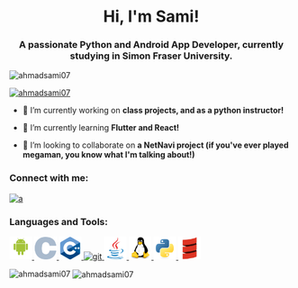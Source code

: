 <h1 align="center">Hi, I'm Sami!</h1>
<h3 align="center">A passionate Python and Android App Developer, currently studying in Simon Fraser University.</h3>

<p align="left"> <img src="https://komarev.com/ghpvc/?username=ahmadsami07&label=Profile%20views&color=0e75b6&style=flat" alt="ahmadsami07" /> </p>

<p align="left"> <a href="https://github.com/ryo-ma/github-profile-trophy"><img src="https://github-profile-trophy.vercel.app/?username=ahmadsami07" alt="ahmadsami07" /></a> </p>

- 🔭 I’m currently working on **class projects, and as a python instructor!**

- 🌱 I’m currently learning **Flutter and React!**

- 👯 I’m looking to collaborate on **a NetNavi project (if you've ever played megaman, you know what I'm talking about!)**

<h3 align="left">Connect with me:</h3>
<p align="left">
<a href="https://linkedin.com/in/a" target="blank"><img align="center" src="https://cdn.jsdelivr.net/npm/simple-icons@3.0.1/icons/linkedin.svg" alt="a" height="30" width="40" /></a>
</p>

<h3 align="left">Languages and Tools:</h3>
<p align="left"> <a href="https://developer.android.com" target="_blank"> <img src="https://raw.githubusercontent.com/devicons/devicon/master/icons/android/android-original-wordmark.svg" alt="android" width="40" height="40"/> </a> <a href="https://www.cprogramming.com/" target="_blank"> <img src="https://raw.githubusercontent.com/devicons/devicon/master/icons/c/c-original.svg" alt="c" width="40" height="40"/> </a> <a href="https://www.w3schools.com/cpp/" target="_blank"> <img src="https://raw.githubusercontent.com/devicons/devicon/master/icons/cplusplus/cplusplus-original.svg" alt="cplusplus" width="40" height="40"/> </a> <a href="https://git-scm.com/" target="_blank"> <img src="https://www.vectorlogo.zone/logos/git-scm/git-scm-icon.svg" alt="git" width="40" height="40"/> </a> <a href="https://www.java.com" target="_blank"> <img src="https://raw.githubusercontent.com/devicons/devicon/master/icons/java/java-original.svg" alt="java" width="40" height="40"/> </a> <a href="https://www.linux.org/" target="_blank"> <img src="https://raw.githubusercontent.com/devicons/devicon/master/icons/linux/linux-original.svg" alt="linux" width="40" height="40"/> </a> <a href="https://www.python.org" target="_blank"> <img src="https://raw.githubusercontent.com/devicons/devicon/master/icons/python/python-original.svg" alt="python" width="40" height="40"/> </a> <a href="https://www.scala-lang.org" target="_blank"> <img src="https://raw.githubusercontent.com/devicons/devicon/master/icons/scala/scala-original.svg" alt="scala" width="40" height="40"/> </a> </p>

<p><img align="left" src="https://github-readme-stats.vercel.app/api/top-langs?username=ahmadsami07&show_icons=true&locale=en&layout=compact" alt="ahmadsami07" /></p>

<p>&nbsp;<img align="center" src="https://github-readme-stats.vercel.app/api?username=ahmadsami07&show_icons=true&locale=en" alt="ahmadsami07" /></p>

